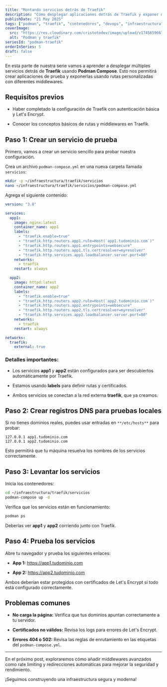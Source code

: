 ```yaml
---
title: "Montando servicios detrás de Traefik"
description: "Cómo desplegar aplicaciones detrás de Traefik y exponer múltiples servicios con rutas personalizadas."
publishDate: "21 May 2025"
tags: ["podman", "traefik", "contenedores", "devops", "infraestructura", "microservicios", "proxy"]
coverImage:
  src: "https://res.cloudinary.com/cristotodev/image/upload/v1745659667/cristotodev/blog/podman-traefik_saoofc.webp"
  alt: "Podman y traefik"
seriesId: "podman-traefik"
orderInSeries: 5
draft: false
---
```


En esta parte de nuestra serie vamos a aprender a desplegar múltiples servicios detrás de **Traefik** usando **Podman Compose**. Esto nos permitirá crear aplicaciones de prueba y exponerlas usando rutas personalizadas con diferentes middlewares.

## Requisitos previos

-   Haber completado la configuración de Traefik con autenticación básica y Let's Encrypt.
    
-   Conocer los conceptos básicos de rutas y middlewares en Traefik.
    

## Paso 1: Crear un servicio de prueba

Primero, vamos a crear un servicio sencillo para probar nuestra configuración.

Crea un archivo `podman-compose.yml` en una nueva carpeta llamada `servicios`:

```bash
mkdir -p ~/infraestructura/traefik/servicios
nano ~/infraestructura/traefik/servicios/podman-compose.yml
```

Agrega el siguiente contenido:

```yml
version: "3.8"

services:
  app1:
    image: nginx:latest
    container_name: app1
    labels:
      - "traefik.enable=true"
      - "traefik.http.routers.app1.rule=Host(`app1.tudominio.com`)"
      - "traefik.http.routers.app1.entrypoints=websecure"
      - "traefik.http.routers.app1.tls.certresolver=myresolver"
      - "traefik.http.services.app1.loadbalancer.server.port=80"
    networks:
      - traefik
    restart: always

  app2:
    image: httpd:latest
    container_name: app2
    labels:
      - "traefik.enable=true"
      - "traefik.http.routers.app2.rule=Host(`app2.tudominio.com`)"
      - "traefik.http.routers.app2.entrypoints=websecure"
      - "traefik.http.routers.app2.tls.certresolver=myresolver"
      - "traefik.http.services.app2.loadbalancer.server.port=80"
    networks:
      - traefik
    restart: always

networks:
  traefik:
    external: true
```

### Detalles importantes:

-   Los servicios **app1** y **app2** están configurados para ser descubiertos automáticamente por Traefik.
    
-   Estamos usando **labels** para definir rutas y certificados.
    
-   Ambos servicios se conectan a la red externa **traefik**, que ya creamos.
    

## Paso 2: Crear registros DNS para pruebas locales

Si no tienes dominios reales, puedes usar entradas en `**/etc/hosts**` para probar:

```text
127.0.0.1 app1.tudominio.com
127.0.0.1 app2.tudominio.com
```

Esto permitirá que tu máquina resuelva los nombres de los servicios correctamente.

## Paso 3: Levantar los servicios

Inicia los contenedores:

```bash
cd ~/infraestructura/traefik/servicios
podman-compose up -d
```

Verifica que los servicios están en funcionamiento:

```bash
podman ps
```

Deberías ver **app1** y **app2** corriendo junto con Traefik.

## Paso 4: Prueba los servicios

Abre tu navegador y prueba los siguientes enlaces:

-   **App 1:**  https://app1.tudominio.com
    
-   **App 2:**  https://app2.tudominio.com
    

Ambos deberían estar protegidos con certificados de Let's Encrypt si todo está configurado correctamente.

## Problemas comunes

-   **No carga la página:** Verifica que tus dominios apuntan correctamente a tu servidor.
    
-   **Certificados no válidos:** Revisa los logs para errores de Let's Encrypt.
    
-   **Errores 404 o 502:** Revisa las reglas de enrutamiento en las etiquetas del `podman-compose.yml`.

----------

En el próximo post, exploraremos cómo añadir middlewares avanzados como rate limiting y redirecciones automáticas para mejorar la seguridad y rendimiento.

¡Seguimos construyendo una infraestructura segura y moderna!
